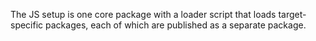 The JS setup is one core package with a loader script that loads target-specific packages, each of which are published as a separate package.
